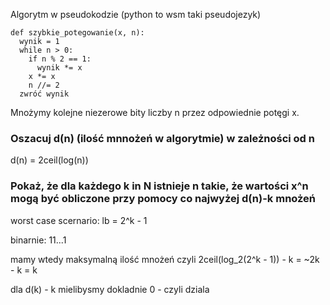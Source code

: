 Algorytm w pseudokodzie (python to wsm taki pseudojezyk)
```py3
def szybkie_potegowanie(x, n):
  wynik = 1
  while n > 0:
    if n % 2 == 1:
      wynik *= x
    x *= x
    n //= 2
  zwróć wynik
```
Mnożymy kolejne niezerowe bity liczby n przez odpowiednie potęgi x.

### Oszacuj d(n) (ilość mnnożeń w algorytmie) w zależności od n
d(n) = 2ceil(log(n))

### Pokaż, że dla każdego k in N istnieje n takie, że wartości x^n mogą być obliczone przy pomocy co najwyżej d(n)-k mnożeń

worst case scernario: lb = 2^k - 1

binarnie: 11...1

mamy wtedy maksymalną ilość mnożeń czyli 2ceil(log_2(2^k - 1)) - k = ~2k - k = k

dla d(k) - k mielibysmy dokladnie 0 - czyli dziala
